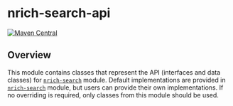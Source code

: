 # nrich-search-api

[![Maven Central](https://maven-badges.herokuapp.com/maven-central/net.croz.nrich/nrich-search-api/badge.svg?color=blue)](https://maven-badges.herokuapp.com/maven-central/net.croz.nrich/nrich-search-api)

## Overview

This module contains classes that represent the API (interfaces and data classes) for [`nrich-search`](../nrich-search/README.md) module.
Default implementations are provided in [`nrich-search`](../nrich-search/README.md) module, but users can provide their own implementations.
If no overriding is required, only classes from this module should be used.
